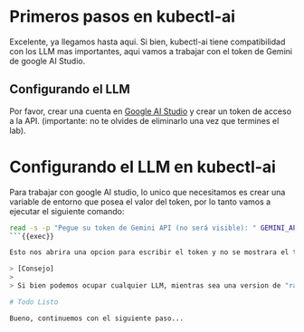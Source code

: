 # Primeros pasos en kubectl-ai

Excelente, ya llegamos hasta aqui. Si bien, kubectl-ai tiene compatibilidad con los LLM mas importantes, aqui vamos a trabajar con el token de Gemini de google AI Studio.


## Configurando el LLM

Por favor, crear una cuenta en [Google AI Studio](https://aistudio.google.com/) y crear un token de acceso a la API. (importante: no te olvides de eliminarlo una vez que termines el lab).


# Configurando el LLM en kubectl-ai

Para trabajar con google AI studio, lo unico que necesitamos es crear una variable de entorno que posea el valor del token, por lo tanto vamos a ejecutar el siguiente comando:

```bash
read -s -p "Pegue su token de Gemini API (no será visible): " GEMINI_API_KEY; export GEMINI_API_KEY; echo;
```{{exec}}

Esto nos abrira una opcion para escribir el token y no se mostrara el texto por pantalla.

> [Consejo]
>
> Si bien podemos ocupar cualquier LLM, mientras sea una version de "razonamiento", por lo tanto la version de gemini-2.5-pro puede demostrar mejores resultados que la gemini-2.5-flash

# Todo Listo

Bueno, continuemos con el siguiente paso...